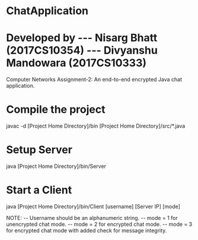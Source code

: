 # ChatApplication
# Developed by --- Nisarg Bhatt (2017CS10354) --- Divyanshu Mandowara (2017CS10333)
Computer Networks Assignment-2: An end-to-end encrypted Java chat application.

# Compile the project
javac -d [Project Home Directory]/bin [Project Home Directory]/src/*.java

# Setup Server
java [Project Home Directory]/bin/Server

# Start a Client
java [Project Home Directory]/bin/Client [username] [Server IP] [mode]

NOTE:
	-- Username should be an alphanumeric string.
	-- mode = 1 for unencrypted chat mode.
	-- mode = 2 for encrypted chat mode.
	-- mode = 3 for encrypted chat mode with added check for message integrity.
